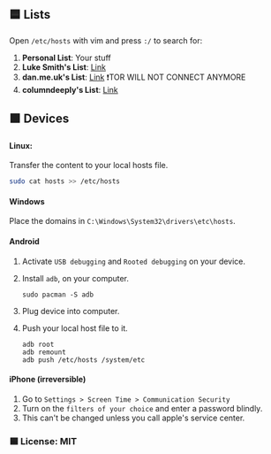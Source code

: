 ## 🟦 Lists

Open `/etc/hosts` with vim and press `:/` to search for:

1. **Personal List**: Your stuff
2. **Luke Smith's List**: [Link](https://github.com/LukeSmithxyz/etc/blob/master/ips) 
3. **dan.me.uk's List**: [Link](https://www.dan.me.uk/torlist/?full) ❗TOR WILL NOT CONNECT ANYMORE
4. **columndeeply's List**: [Link](https://github.com/columndeeply/hosts)

## 🟩 Devices

#### Linux:
Transfer the content to your local hosts file.
```bash
sudo cat hosts >> /etc/hosts
```

#### Windows

Place the domains in `C:\Windows\System32\drivers\etc\hosts`.

#### Android
1. Activate `USB debugging` and `Rooted debugging` on your device.
2. Install `adb`, on your computer.

   ```
   sudo pacman -S adb
   ```
3. Plug device into computer.
4. Push your local host file to it.
   ```
   adb root
   adb remount
   adb push /etc/hosts /system/etc
   ```

#### iPhone (irreversible)
1. Go to `Settings > Screen Time > Communication Security`
2. Turn on the `filters of your choice` and enter a password blindly.
3. This can't be changed unless you call apple's service center.

### 🟦 License: MIT
